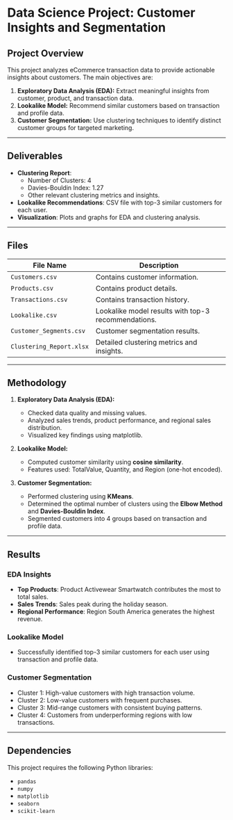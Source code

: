 # Data Science Project: Customer Insights and Segmentation

## Project Overview

This project analyzes eCommerce transaction data to provide actionable insights about customers. The main objectives are:
1. **Exploratory Data Analysis (EDA):** Extract meaningful insights from customer, product, and transaction data.
2. **Lookalike Model:** Recommend similar customers based on transaction and profile data.
3. **Customer Segmentation:** Use clustering techniques to identify distinct customer groups for targeted marketing.

---

## Deliverables
- **Clustering Report**: 
  - Number of Clusters: 4
  - Davies-Bouldin Index: 1.27
  - Other relevant clustering metrics and insights.
- **Lookalike Recommendations**: CSV file with top-3 similar customers for each user.
- **Visualization**: Plots and graphs for EDA and clustering analysis.

---

## Files
| File Name                  | Description                                           |
|----------------------------|-------------------------------------------------------|
| `Customers.csv`            | Contains customer information.                       |
| `Products.csv`             | Contains product details.                            |
| `Transactions.csv`         | Contains transaction history.                        |
| `Lookalike.csv`            | Lookalike model results with top-3 recommendations.  |
| `Customer_Segments.csv`    | Customer segmentation results.                       |
| `Clustering_Report.xlsx`   | Detailed clustering metrics and insights.            |

---

## Methodology
1. **Exploratory Data Analysis (EDA):**
   - Checked data quality and missing values.
   - Analyzed sales trends, product performance, and regional sales distribution.
   - Visualized key findings using matplotlib.

2. **Lookalike Model:**
   - Computed customer similarity using **cosine similarity**.
   - Features used: TotalValue, Quantity, and Region (one-hot encoded).

3. **Customer Segmentation:**
   - Performed clustering using **KMeans**.
   - Determined the optimal number of clusters using the **Elbow Method** and **Davies-Bouldin Index**.
   - Segmented customers into 4 groups based on transaction and profile data.

---

## Results
### EDA Insights
- **Top Products**: Product Activewear Smartwatch contributes the most to total sales.
- **Sales Trends**: Sales peak during the holiday season.
- **Regional Performance**: Region South America generates the highest revenue.

### Lookalike Model
- Successfully identified top-3 similar customers for each user using transaction and profile data.

### Customer Segmentation
- Cluster 1: High-value customers with high transaction volume.
- Cluster 2: Low-value customers with frequent purchases.
- Cluster 3: Mid-range customers with consistent buying patterns.
- Cluster 4: Customers from underperforming regions with low transactions.

---

## Dependencies
This project requires the following Python libraries:
- `pandas`
- `numpy`
- `matplotlib`
- `seaborn`
- `scikit-learn`
